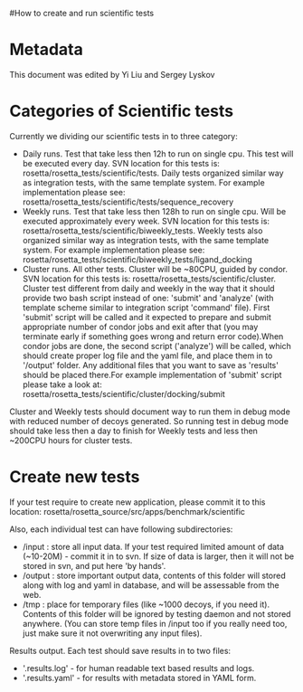 #How to create and run scientific tests

Metadata
========

This document was edited by Yi Liu and Sergey Lyskov

Categories of Scientific tests
==============================

Currently we dividing our scientific tests in to three category:

-   Daily runs. Test that take less then 12h to run on single cpu. This test will be executed every day. SVN location for this tests is: rosetta/rosetta\_tests/scientific/tests. Daily tests organized similar way as integration tests, with the same template system. For example implementation please see: rosetta/rosetta\_tests/scientific/tests/sequence\_recovery
-   Weekly runs. Test that take less then 128h to run on single cpu. Will be executed approximately every week. SVN location for this tests is: rosetta/rosetta\_tests/scientific/biweekly\_tests. Weekly tests also organized similar way as integration tests, with the same template system. For example implementation please see: rosetta/rosetta\_tests/scientific/biweekly\_tests/ligand\_docking
-   Cluster runs. All other tests. Cluster will be \~80CPU, guided by condor. SVN location for this tests is: rosetta/rosetta\_tests/scientific/cluster. Cluster test different from daily and weekly in the way that it should provide two bash script instead of one: 'submit' and 'analyze' (with template scheme similar to integration script 'command' file). First 'submit' script will be called and it expected to prepare and submit appropriate number of condor jobs and exit after that (you may terminate early if something goes wrong and return error code).When condor jobs are done, the second script ('analyze') will be called, which should create proper log file and the yaml file, and place them in to '/output' folder. Any additional files that you want to save as 'results' should be placed there.For example implementation of 'submit' script please take a look at: rosetta/rosetta\_tests/scientific/cluster/docking/submit

Cluster and Weekly tests should document way to run them in debug mode with reduced number of decoys generated. So running test in debug mode should take less then a day to finish for Weekly tests and less then \~200CPU hours for cluster tests.

Create new tests
================

If your test require to create new application, please commit it to this location: rosetta/rosetta\_source/src/apps/benchmark/scientific

Also, each individual test can have following subdirectories:

-   /input : store all input data. If your test required limited amount of data (\~10-20M) - commit it in to svn. If size of data is larger, then it will not be stored in svn, and put here 'by hands'.
-   /output : store important output data, contents of this folder will stored along with log and yaml in database, and will be assessable from the web.
-   /tmp : place for temporary files (like \~1000 decoys, if you need it). Contents of this folder will be ignored by testing daemon and not stored anywhere. (You can store temp files in /input too if you really need too, just make sure it not overwriting any input files).

Results output. Each test should save results in to two files:

-   '.results.log' - for human readable text based results and logs.
-   '.results.yaml' - for results with metadata stored in YAML form.

